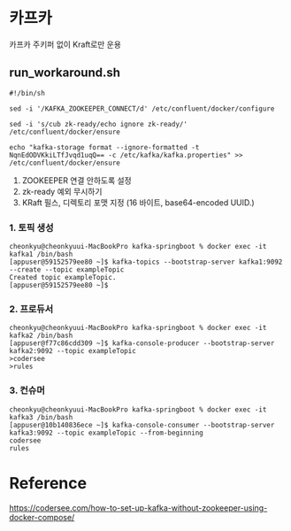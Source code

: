 # 카프카

카프카 주키퍼 없이 Kraft로만 운용

## run_workaround.sh

```
#!/bin/sh

sed -i '/KAFKA_ZOOKEEPER_CONNECT/d' /etc/confluent/docker/configure

sed -i 's/cub zk-ready/echo ignore zk-ready/' /etc/confluent/docker/ensure

echo "kafka-storage format --ignore-formatted -t NqnEdODVKkiLTfJvqd1uqQ== -c /etc/kafka/kafka.properties" >> /etc/confluent/docker/ensure
```

1. ZOOKEEPER 연결 안하도록 설정
2. zk-ready 예외 무시하기
3. KRaft 필스, 디렉토리 포맷 지정 (16 바이트, base64-encoded UUID.)


### 1. 토픽 생성
```
cheonkyu@cheonkyuui-MacBookPro kafka-springboot % docker exec -it kafka1 /bin/bash
[appuser@59152579ee80 ~]$ kafka-topics --bootstrap-server kafka1:9092 --create --topic exampleTopic
Created topic exampleTopic.
[appuser@59152579ee80 ~]$ 
```

### 2. 프로듀서 
```
cheonkyu@cheonkyuui-MacBookPro kafka-springboot % docker exec -it kafka2 /bin/bash
[appuser@f77c86cdd309 ~]$ kafka-console-producer --bootstrap-server kafka2:9092 --topic exampleTopic
>codersee
>rules
```

### 3. 컨슈머
```
cheonkyu@cheonkyuui-MacBookPro kafka-springboot % docker exec -it kafka3 /bin/bash
[appuser@10b140836ece ~]$ kafka-console-consumer --bootstrap-server kafka3:9092 --topic exampleTopic --from-beginning
codersee
rules
```

# Reference

https://codersee.com/how-to-set-up-kafka-without-zookeeper-using-docker-compose/